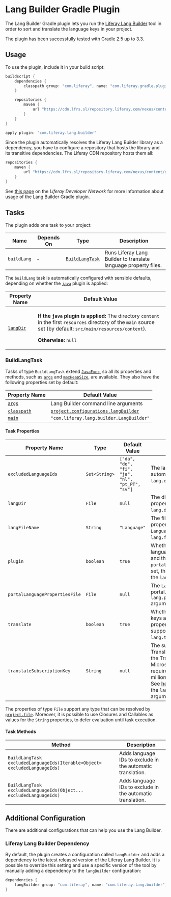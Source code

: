 # Lang Builder Gradle Plugin [](id=lang-builder-gradle-plugin)

The Lang Builder Gradle plugin lets you run the [Liferay Lang Builder](https://github.com/liferay/liferay-portal/tree/master/modules/util/lang-builder)
tool in order to sort and translate the language keys in your project.

The plugin has been successfully tested with Gradle 2.5 up to 3.3.

## Usage [](id=usage)

To use the plugin, include it in your build script:

```gradle
buildscript {
    dependencies {
        classpath group: "com.liferay", name: "com.liferay.gradle.plugins.lang.builder", version: "2.1.0"
    }

    repositories {
        maven {
            url "https://cdn.lfrs.sl/repository.liferay.com/nexus/content/groups/public"
        }
    }
}

apply plugin: "com.liferay.lang.builder"
```

Since the plugin automatically resolves the Liferay Lang Builder library as a
dependency, you have to configure a repository that hosts the library and its
transitive dependencies. The Liferay CDN repository hosts them all:

```gradle
repositories {
    maven {
        url "https://cdn.lfrs.sl/repository.liferay.com/nexus/content/groups/public"
	}
}
```

See [this page](https://dev.liferay.com/develop/tutorials/-/knowledge_base/7-0/automatically-generating-language-files)
on the *Liferay Developer Network* for more information about usage of the Lang
Builder Gradle plugin.

## Tasks [](id=tasks)

The plugin adds one task to your project:

Name | Depends On | Type | Description
---- | ---------- | ---- | -----------
`buildLang` | \- | [`BuildLangTask`](#buildlangtask) | Runs Liferay Lang Builder to translate language property files.

The `buildLang` task is automatically configured with sensible defaults,
depending on whether the [`java`](https://docs.gradle.org/current/userguide/java_plugin.html)
plugin is applied:

Property Name | Default Value
------------- | -------------
[`langDir`](#langdir) | <p>**If the `java` plugin is applied:** The directory `content` in the first `resources` directory of the `main` source set (by default: `src/main/resources/content`).</p><p>**Otherwise:** `null`</p>

### BuildLangTask [](id=buildlangtask)

Tasks of type `BuildLangTask` extend [`JavaExec`](https://docs.gradle.org/current/dsl/org.gradle.api.tasks.JavaExec.html),
so all its properties and methods, such as [`args`](https://docs.gradle.org/current/dsl/org.gradle.api.tasks.JavaExec.html#org.gradle.api.tasks.JavaExec:args\(java.lang.Iterable\))
and [`maxHeapSize`](https://docs.gradle.org/current/dsl/org.gradle.api.tasks.JavaExec.html#org.gradle.api.tasks.JavaExec:maxHeapSize),
are available. They also have the following properties set by default:

Property Name | Default Value
------------- | -------------
[`args`](https://docs.gradle.org/current/dsl/org.gradle.api.tasks.JavaExec.html#org.gradle.api.tasks.JavaExec:args) | Lang Builder command line arguments
[`classpath`](https://docs.gradle.org/current/dsl/org.gradle.api.tasks.JavaExec.html#org.gradle.api.tasks.JavaExec:classpath) | [`project.configurations.langBuilder`](#liferay-lang-builder-dependency)
[`main`](https://docs.gradle.org/current/dsl/org.gradle.api.tasks.JavaExec.html#org.gradle.api.tasks.JavaExec:main) | `"com.liferay.lang.builder.LangBuilder"`

#### Task Properties [](id=task-properties)

Property Name | Type | Default Value | Description
------------- | ---- | ------------- | -----------
`excludedLanguageIds` | `Set<String>` | `["da", "de", "fi", "ja", "nl", "pt_PT", "sv"]` | The language IDs to exclude in the automatic translation. It sets the `lang.excluded.language.ids` argument.
<a name="langdir"></a>`langDir` | `File` | `null` | The directory where the language properties files are saved. It sets the `lang.dir` argument.
`langFileName` | `String` | `"Language"` | The file name prefix of the language properties files (e.g., `Language_it.properties`). It sets the `lang.file` argument.
`plugin` | `boolean` | `true` | Whether to check for duplicate language keys between the project and the portal. If `portalLanguagePropertiesFile` is not set, this property has no effect. It sets the `lang.plugin` argument.
`portalLanguagePropertiesFile` | `File` | `null` | The `Language.properties` file of the portal. It sets the `lang.portal.language.properties.file` argument.
`translate` | `boolean` | `true` | Whether to translate the language keys and generate a language properties file for each locale that's supported by Liferay. It sets the `lang.translate` argument.
`translateSubscriptionKey` | `String` | `null` | The subscription key for Microsoft Translation integration. Subscription to the Translator Text Translation API on Microsoft Cognitive Services is required. Basic subscriptions, up to 2 million characters a month, are free. See [here](http://docs.microsofttranslator.com/text-translate.html) for more information. It sets the `lang.translate.subscription.key` argument.

The properties of type `File` support any type that can be resolved by
[`project.file`](https://docs.gradle.org/current/dsl/org.gradle.api.Project.html#org.gradle.api.Project:file\(java.lang.Object\)).
Moreover, it is possible to use Closures and Callables as values for the
`String` properties, to defer evaluation until task execution.

#### Task Methods [](id=task-methods)

Method | Description
------ | -----------
`BuildLangTask excludedLanguageIds(Iterable<Object> excludedLanguageIds)` | Adds language IDs to exclude in the automatic translation.
`BuildLangTask excludedLanguageIds(Object... excludedLanguageIds)` | Adds language IDs to exclude in the automatic translation.

## Additional Configuration [](id=additional-configuration)

There are additional configurations that can help you use the Lang Builder.

### Liferay Lang Builder Dependency [](id=liferay-lang-builder-dependency)

By default, the plugin creates a configuration called `langBuilder` and adds a
dependency to the latest released version of the Liferay Lang Builder. It is
possible to override this setting and use a specific version of the tool by
manually adding a dependency to the `langBuilder` configuration:

```gradle
dependencies {
    langBuilder group: "com.liferay", name: "com.liferay.lang.builder", version: "1.0.14"
}
```
